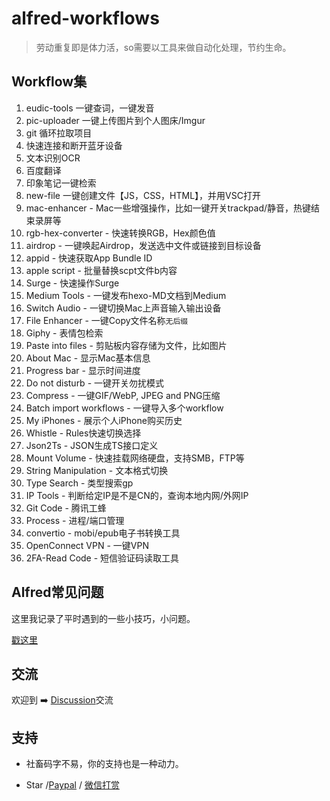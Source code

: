 # alfred-workflows

> 劳动重复即是体力活，so需要以工具来做自动化处理，节约生命。

## Workflow集

1. eudic-tools 一键查词，一键发音
2. pic-uploader 一键上传图片到个人图床/Imgur
3. git 循环拉取项目
4. 快速连接和断开蓝牙设备
5. 文本识别OCR
6. 百度翻译
7. 印象笔记一键检索
8. new-file 一键创建文件【JS，CSS，HTML】，并用VSC打开
9. mac-enhancer - Mac一些增强操作，比如一键开关trackpad/静音，热键结束录屏等
10. rgb-hex-converter - 快速转换RGB，Hex颜色值
11. airdrop - 一键唤起Airdrop，发送选中文件或链接到目标设备
12. appid - 快速获取App Bundle ID
13. apple script - 批量替换scpt文件b内容
14. Surge - 快速操作Surge
15. Medium Tools - 一键发布hexo-MD文档到Medium
16. Switch Audio - 一键切换Mac上声音输入输出设备
17. File Enhancer - 一键Copy文件名称`无后缀`
18. Giphy - 表情包检索
19. Paste into files - 剪贴板内容存储为文件，比如图片
20. About Mac - 显示Mac基本信息
21. Progress bar - 显示时间进度
22. Do not disturb - 一键开关勿扰模式
23. Compress - 一键GIF/WebP, JPEG and PNG压缩
24. Batch import workflows - 一键导入多个workflow
25. My iPhones - 展示个人iPhone购买历史
26. Whistle - Rules快速切换选择
27. Json2Ts - JSON生成TS接口定义
28. Mount Volume - 快速挂载网络硬盘，支持SMB，FTP等
29. String Manipulation - 文本格式切换
30. Type Search - 类型搜索gp
31. IP Tools - 判断给定IP是不是CN的，查询本地内网/外网IP
32. Git Code - 腾讯工蜂
33. Process - 进程/端口管理
34. convertio - mobi/epub电子书转换工具
35. OpenConnect VPN - 一键VPN 
36. 2FA-Read Code - 短信验证码读取工具

## Alfred常见问题

这里我记录了平时遇到的一些小技巧，小问题。

[戳这里](https://github.com/alanhg/others-note/issues?q=is%3Aissue+is%3Aopen+label%3AAlfred)

## 交流

欢迎到 ➡️ [Discussion](https://github.com/alanhg/alfred-workflows/discussions)交流


## 支持

- 社畜码字不易，你的支持也是一种动力。

- Star /[Paypal](https://www.paypal.com/paypalme/alanhe421)
  / [微信打赏](./award.jpg)
